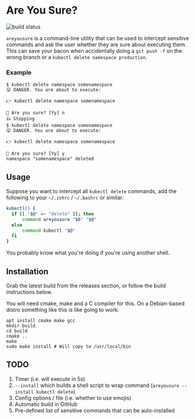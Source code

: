 # Are You Sure?

![build status](https://github.com/SStorm/areyousure/actions/workflows/build.yml/badge.svg)

``areyousure`` is a command-line utility that can be used to intercept 
sensitive commands and ask the user whether they are sure about executing them. 
This can save your bacon when accidentally doing a `git push -f` on the wrong branch
or a `kubectl delete namespace production`.

### Example

```text
$ kubectl delete namespace somenamespace
😮 DANGER. You are about to execute: 

👉 kubectl delete namespace somenamespace

🤔 Are you sure? [Yy] n
👍 Stopping
$ kubectl delete namespace somenamespace
😮 DANGER. You are about to execute: 

👉 kubectl delete namespace somenamespace

🤔 Are you sure? [Yy] y
namespace "somenamespace" deleted
```

## Usage

Suppose you want to intercept all `kubectl delete` commands, add the following to your
`~/.zshrc` / `~/.bashrc` or similar:


```bash
kubectl() {
  if [[ "$@" =~ "delete" ]]; then
      command areyousure "$0" "$@"
  else
      command kubectl "$@"
  fi
}
```

You probably know what you're doing if you're using another shell.

## Installation

Grab the latest build from the releases section, or follow the build instructions below.

You will need cmake, make and a C compiler for this. On a Debian-based distro
something like this is like going to work:

```shell
apt install cmake make gcc
mkdir build
cd build
cmake ..
make
sudo make install # Will copy to /usr/local/bin
```

## TODO

1. Timer (i.e. will execute in 5s)
2. `--install` which builds a shell script to wrap command (`areyousure --install kubectl delete`)
3. Config options / file (i.e. whether to use emojis)
4. Automatic build in GitHub
5. Pre-defined list of sensitive commands that can be auto-installed

